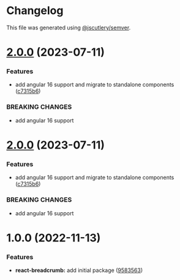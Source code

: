 # Changelog

This file was generated using [@jscutlery/semver](https://github.com/jscutlery/semver).

# [2.0.0](https://github.com/csutorasr/schaman/compare/react-breadcrumb-1.0.0...react-breadcrumb-2.0.0) (2023-07-11)


### Features

* add angular 16 support and migrate to standalone components ([c7315b6](https://github.com/csutorasr/schaman/commit/c7315b662e96b349bd8047212f0ab275490d1585))


### BREAKING CHANGES

* add angular 16 support



# [2.0.0](https://github.com/csutorasr/schaman/compare/react-breadcrumb-1.0.0...react-breadcrumb-2.0.0) (2023-07-11)


### Features

* add angular 16 support and migrate to standalone components ([c7315b6](https://github.com/csutorasr/schaman/commit/c7315b662e96b349bd8047212f0ab275490d1585))


### BREAKING CHANGES

* add angular 16 support



# 1.0.0 (2022-11-13)

### Features

- **react-breadcrumb:** add initial package ([9583563](https://github.com/csutorasr/schaman/commit/95835633d59150aa011c29507ef2692699d90d06))
